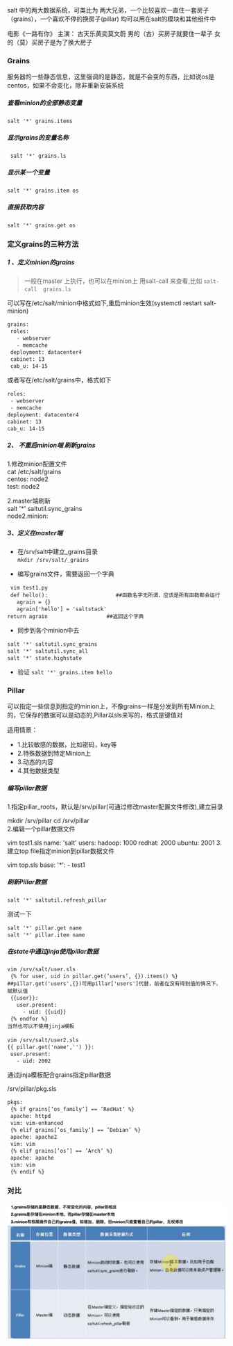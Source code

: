 salt 中的两大数据系统，可类比为 两大兄弟，一个比较喜欢一直住一套房子（grains），一个喜欢不停的换房子(pillar) 
均可以用在salt的模块和其他组件中

电影《一路有你》 主演： 古天乐黄奕莫文蔚
男的（古）买房子就要住一辈子
女的（莫）买房子是为了换大房子


### Grains 
服务器的一些静态信息，这里强调的是静态，就是不会变的东西，比如说os是centos，如果不会变化，除非重新安装系统


##### 查看minion的全部静态变量
`salt '*' grains.items`
##### 显示grains的变量名称
` salt '*' grains.ls`
##### 显示某一个变量
`salt '*' grains.item os`
##### 直接获取内容
`salt '*' grains.get os` 

### 定义grains的三种方法
##### 1 、定义minion的grains

> 一般在master 上执行，也可以在minion上 用salt-call 来查看,比如 `salt-call  grains.ls`

可以写在/etc/salt/minion中格式如下,重启minion生效(systemctl restart salt-minion)
```
grains:
 roles:
   - webserver
   - memcache
 deployment: datacenter4
 cabinet: 13
 cab_u: 14-15
 ```
或者写在/etc/salt/grains中，格式如下
```
roles:
 - webserver
 - memcache
deployment: datacenter4
cabinet: 13
cab_u: 14-15
```
##### 2、 不重启minion端 刷新grains
1.修改minion配置文件  
cat /etc/salt/grains   
centos: node2  
test: node2  

2.master端刷新  
salt '*' saltutil.sync_grains   
node2.minion:


##### 3、定义在master端

* 在/srv/salt中建立_grains目录  
`mkdir /srv/salt/_grains`

* 编写grains文件，需要返回一个字典  
```
 vim test1.py
 def hello():                      ##函数名字无所谓，应该是所有函数都会运行
   agrain = {}
   agrain['hello'] = 'saltstack'
return agrain                   ##返回这个字典
```

* 同步到各个minion中去  
```
salt '*' saltutil.sync_grains
salt '*' saltutil.sync_all
salt '*' state.highstate
```  

* 验证
`salt '*' grains.item hello`


### Pillar  
可以指定一些信息到指定的minion上，不像grains一样是分发到所有Minion上的，它保存的数据可以是动态的,Pillar以sls来写的，格式是键值对

适用情景：
- 1.比较敏感的数据，比如密码，key等
- 2.特殊数据到特定Minion上
- 3.动态的内容
- 4.其他数据类型

#####  编写pillar数据  

1.指定pillar_roots，默认是/srv/pillar(可通过修改master配置文件修改),建立目录

mkdir /srv/pillar
cd /srv/pillar  
2.编辑一个pillar数据文件

vim test1.sls
name: 'salt'
 users:
   hadoop: 1000
redhat: 2000
ubuntu: 2001
3.建立top file指定minion到pillar数据文件  

 vim top.sls
 base:
   '*':
     - test1
##### 刷新Pillar数据  
`salt '*' saltutil.refresh_pillar`

测试一下
```
salt '*' pillar.get name
salt '*' pillar.item name
```

##### 在state中通过jinja使用pillar数据  
```
vim /srv/salt/user.sls
 {% for user, uid in pillar.get(’users’, {}).items() %}  ##pillar.get('users',{})可用pillar['users']代替，前者在没有得到值的情况下，赋默认值
 {{user}}:
   user.present:
     - uid: {{uid}}
 {% endfor %}
当然也可以不使用jinja模板

vim /srv/salt/user2.sls
{{ pillar.get('name','') }}:
 user.present:
   - uid: 2002
```
通过jinja模板配合grains指定pillar数据

/srv/pillar/pkg.sls
```
pkgs:
 {% if grains[’os_family’] == ’RedHat’ %}
 apache: httpd
 vim: vim-enhanced
 {% elif grains[’os_family’] == ’Debian’ %}
 apache: apache2
 vim: vim
 {% elif grains[’os’] == ’Arch’ %}
 apache: apache
 vim: vim
 {% endif %}
```

### 对比
<img src="https://github.com/qinrui777/salt/blob/master/images/grains_pillar_compare.png" width="600">
